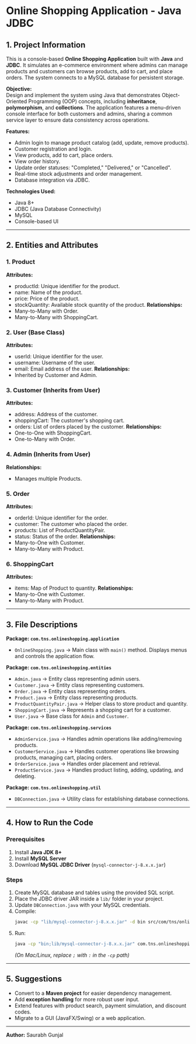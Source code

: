 # Online Shopping Application - Java JDBC

## 1. Project Information
This is a console-based **Online Shopping Application** built with **Java** and **JDBC**. It simulates an e-commerce environment where admins can manage products and customers can browse products, add to cart, and place orders. The system connects to a MySQL database for persistent storage.

**Objective:**  
Design and implement the system using Java that demonstrates Object-Oriented Programming (OOP) concepts, including **inheritance**, **polymorphism**, and **collections**. The application features a menu-driven console interface for both customers and admins, sharing a common service layer to ensure data consistency across operations.

**Features:**
- Admin login to manage product catalog (add, update, remove products).
- Customer registration and login.
- View products, add to cart, place orders.
- View order history.
- Update order statuses: "Completed," "Delivered," or "Cancelled".
- Real-time stock adjustments and order management.
- Database integration via JDBC.

**Technologies Used:**
- Java 8+
- JDBC (Java Database Connectivity)
- MySQL
- Console-based UI

---

## 2. Entities and Attributes

### 1. Product
**Attributes:**
- productId: Unique identifier for the product.
- name: Name of the product.
- price: Price of the product.
- stockQuantity: Available stock quantity of the product.
**Relationships:**
- Many-to-Many with Order.
- Many-to-Many with ShoppingCart.

### 2. User (Base Class)
**Attributes:**
- userId: Unique identifier for the user.
- username: Username of the user.
- email: Email address of the user.
**Relationships:**
- Inherited by Customer and Admin.

### 3. Customer (Inherits from User)
**Attributes:**
- address: Address of the customer.
- shoppingCart: The customer's shopping cart.
- orders: List of orders placed by the customer.
**Relationships:**
- One-to-One with ShoppingCart.
- One-to-Many with Order.

### 4. Admin (Inherits from User)
**Relationships:**
- Manages multiple Products.

### 5. Order
**Attributes:**
- orderId: Unique identifier for the order.
- customer: The customer who placed the order.
- products: List of ProductQuantityPair.
- status: Status of the order.
**Relationships:**
- Many-to-One with Customer.
- Many-to-Many with Product.

### 6. ShoppingCart
**Attributes:**
- items: Map of Product to quantity.
**Relationships:**
- Many-to-One with Customer.
- Many-to-Many with Product.

---

## 3. File Descriptions

**Package: `com.tns.onlineshopping.application`**
- `OnlineShopping.java` → Main class with `main()` method. Displays menus and controls the application flow.

**Package: `com.tns.onlineshopping.entities`**
- `Admin.java` → Entity class representing admin users.
- `Customer.java` → Entity class representing customers.
- `Order.java` → Entity class representing orders.
- `Product.java` → Entity class representing products.
- `ProductQuantityPair.java` → Helper class to store product and quantity.
- `ShoppingCart.java` → Represents a shopping cart for a customer.
- `User.java` → Base class for `Admin` and `Customer`.

**Package: `com.tns.onlineshopping.services`**
- `AdminService.java` → Handles admin operations like adding/removing products.
- `CustomerService.java` → Handles customer operations like browsing products, managing cart, placing orders.
- `OrderService.java` → Handles order placement and retrieval.
- `ProductService.java` → Handles product listing, adding, updating, and deleting.

**Package: `com.tns.onlineshopping.util`**
- `DBConnection.java` → Utility class for establishing database connections.

---

## 4. How to Run the Code

### Prerequisites
1. Install **Java JDK 8+**
2. Install **MySQL Server**
3. Download **MySQL JDBC Driver** (`mysql-connector-j-8.x.x.jar`)

### Steps
1. Create MySQL database and tables using the provided SQL script.
2. Place the JDBC driver JAR inside a `lib/` folder in your project.
3. Update `DBConnection.java` with your MySQL credentials.
4. Compile:
   ```bash
   javac -cp "lib/mysql-connector-j-8.x.x.jar" -d bin src/com/tns/onlineshopping/**/*.java
   ```
5. Run:
   ```bash
   java -cp "bin;lib/mysql-connector-j-8.x.x.jar" com.tns.onlineshopping.application.OnlineShopping
   ```
   *(On Mac/Linux, replace `;` with `:` in the `-cp` path)*

---

## 5. Suggestions
- Convert to a **Maven project** for easier dependency management.
- Add **exception handling** for more robust user input.
- Extend features with product search, payment simulation, and discount codes.
- Migrate to a GUI (JavaFX/Swing) or a web application.

---
**Author:** Saurabh Gunjal

